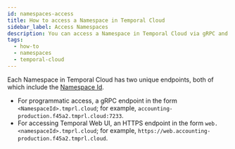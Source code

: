 ```yaml
---
id: namespaces-access
title: How to access a Namespace in Temporal Cloud
sidebar_label: Access Namespaces
description: You can access a Namespace in Temporal Cloud via gRPC and HTTPS endpoints.
tags:
  - how-to
  - namespaces
  - temporal-cloud
---
```


<!--- How to access a Namespace in Temporal Cloud --->

Each Namespace in Temporal Cloud has two unique endpoints, both of which include the [Namespace Id](/cloud/#cloud-namespace-id).

- For programmatic access, a gRPC endpoint in the form `<NamespaceId>.tmprl.cloud`; for example, `accounting-production.f45a2.tmprl.cloud:7233`.
- For accessing Temporal Web UI, an HTTPS endpoint in the form `web.<namespaceId>.tmprl.cloud`; for example, `https://web.accounting-production.f45a2.tmprl.cloud`.
